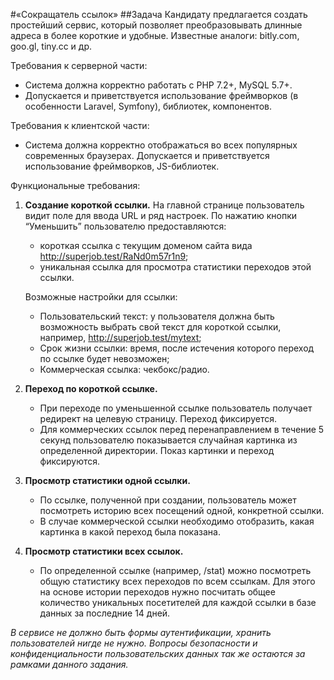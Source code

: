 #«Сокращатель ссылок»
##Задача
Кандидату предлагается создать простейший сервис, который позволяет преобразовывать длинные адреса в
более короткие и удобные. Известные аналоги: bitly.com, goo.gl, tiny.cc и др.

Требования к серверной части:
 - Система должна корректно работать с PHP 7.2+, MySQL 5.7+.
 - Допускается и приветствуется использование фреймворков (в особенности Laravel, Symfony), библиотек,
компонентов.

Требования к клиентской части:
 - Система должна корректно отображаться во всех популярных современных браузерах. Допускается и
приветствуется использование фреймворков, JS-библиотек.

Функциональные требования:
1. **Создание короткой ссылки.**
На главной странице пользователь видит поле для ввода URL и ряд настроек. По нажатию кнопки
“Уменьшить” пользователю предоставляются:
   - короткая ссылка с текущим доменом сайта вида http://superjob.test/RaNd0m57r1n9;
   - уникальная ссылка для просмотра статистики переходов этой ссылки.

   Возможные настройки для ссылки:
   - Пользовательский текст: у пользователя должна быть возможность выбрать свой текст для короткой
ссылки, например, http://superjob.test/mytext;
   - Срок жизни ссылки: время, после истечения которого переход по ссылке будет невозможен;
   - Коммерческая ссылка: чекбокс/радио.

2. **Переход по короткой ссылке.**
   - При переходе по уменьшенной ссылке пользователь получает редирект на целевую страницу. Переход фиксируется.
   - Для коммерческих ссылок перед перенаправлением в течение 5 секунд пользователю показывается
случайная картинка из определенной директории. Показ картинки и переход фиксируются.

3. **Просмотр статистики одной ссылки.**
   - По ссылке, полученной при создании, пользователь может посмотреть историю всех посещений одной,
конкретной ссылки.
   - В случае коммерческой ссылки необходимо отобразить, какая картинка в какой переход была показана.

4. **Просмотр статистики всех ссылок.**
   - По определенной ссылке (например, /stat) можно посмотреть общую статистику всех переходов по всем
ссылкам. Для этого на основе истории переходов нужно посчитать общее количество уникальных посетителей
для каждой ссылки в базе данных за последние 14 дней.

_В сервисе не должно быть формы аутентификации, хранить пользователей нигде не нужно.
Вопросы безопасности и конфиденциальности пользовательских данных так же остаются за рамками данного
задания._
